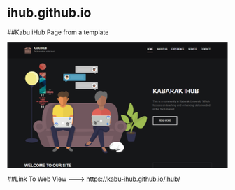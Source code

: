 # ihub.github.io
##Kabu iHub Page from a template

![The Page Outlook](dummy/pagetemp.png)



##Link To Web View 
---> https://kabu-ihub.github.io/ihub/
